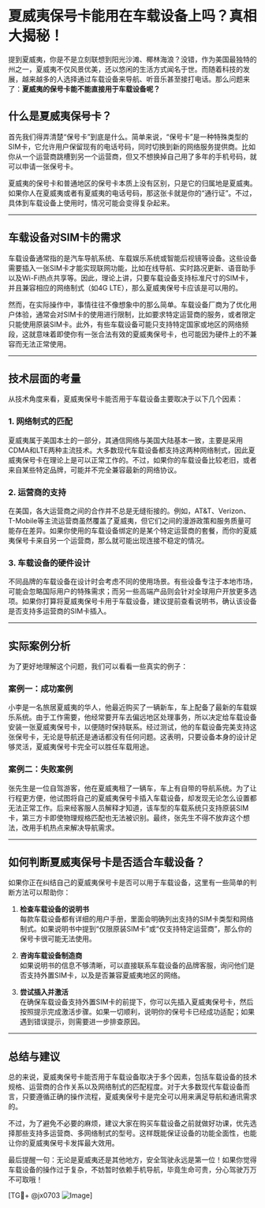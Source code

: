 # 夏威夷保号卡能用在车载设备上吗？真相大揭秘！

提到夏威夷，你是不是立刻联想到阳光沙滩、椰林海浪？没错，作为美国最独特的州之一，夏威夷不仅风景优美，还以悠闲的生活方式闻名于世。而随着科技的发展，越来越多的人选择通过车载设备来导航、听音乐甚至接打电话。那么问题来了：**夏威夷的保号卡能不能直接用于车载设备呢？**

## 什么是夏威夷保号卡？

首先我们得弄清楚“保号卡”到底是什么。简单来说，“保号卡”是一种特殊类型的SIM卡，它允许用户保留现有的电话号码，同时切换到新的网络服务提供商。比如你从一个运营商跳槽到另一个运营商，但又不想换掉自己用了多年的手机号码，就可以申请一张保号卡。

夏威夷的保号卡和普通地区的保号卡本质上没有区别，只是它的归属地是夏威夷。如果你人在夏威夷或者有夏威夷的电话号码，那这张卡就是你的“通行证”。不过，具体到车载设备上使用时，情况可能会变得复杂起来。

---

## 车载设备对SIM卡的需求

车载设备通常指的是汽车导航系统、车载娱乐系统或智能后视镜等设备。这些设备需要插入一张SIM卡才能实现联网功能，比如在线导航、实时路况更新、语音助手以及Wi-Fi热点共享等。因此，理论上讲，只要车载设备支持标准尺寸的SIM卡，并且兼容相应的网络制式（如4G LTE），那么夏威夷保号卡应该是可以用的。

然而，在实际操作中，事情往往不像想象中的那么简单。车载设备厂商为了优化用户体验，通常会对SIM卡的使用进行限制，比如要求特定运营商的服务，或者限定只能使用原装SIM卡。此外，有些车载设备可能只支持特定国家或地区的网络频段，这就意味着即使你有一张合法有效的夏威夷保号卡，也可能因为硬件上的不兼容而无法正常使用。

---

## 技术层面的考量

从技术角度来看，夏威夷保号卡能否用于车载设备主要取决于以下几个因素：

### 1. **网络制式的匹配**
夏威夷属于美国本土的一部分，其通信网络与美国大陆基本一致，主要是采用CDMA和LTE两种主流技术。大多数现代车载设备都支持这两种网络制式，因此夏威夷保号卡在理论上是可以正常工作的。不过，如果你的车载设备比较老旧，或者来自某些特定品牌，可能并不完全兼容最新的网络协议。

### 2. **运营商的支持**
在美国，各大运营商之间的合作并不总是无缝衔接的。例如，AT&T、Verizon、T-Mobile等主流运营商虽然覆盖了夏威夷，但它们之间的漫游政策和服务质量可能存在差异。如果你使用的车载设备绑定的是某个特定运营商的套餐，而你的夏威夷保号卡来自另一个运营商，那么就可能出现连接不稳定的情况。

### 3. **车载设备的硬件设计**
不同品牌的车载设备在设计时会考虑不同的使用场景。有些设备专注于本地市场，可能会忽略国际用户的特殊需求；而另一些高端产品则会针对全球用户开放更多选项。如果你打算将夏威夷保号卡用于车载设备，建议提前查看说明书，确认该设备是否支持多运营商的SIM卡插入。

---

## 实际案例分析

为了更好地理解这个问题，我们可以看看一些真实的例子：

### 案例一：成功案例
小李是一名旅居夏威夷的华人，他最近购买了一辆新车，车上配备了最新的车载娱乐系统。由于工作需要，他经常要开车去偏远地区处理事务，所以决定给车载设备安装一张夏威夷保号卡，以便随时保持联系。经过测试，他的车载设备完美支持这张保号卡，无论是导航还是通话都没有任何问题。这表明，只要设备本身的设计足够灵活，夏威夷保号卡完全可以胜任车载用途。

### 案例二：失败案例
张先生是一位自驾游客，他在夏威夷租了一辆车，车上有自带的导航系统。为了让行程更方便，他试图将自己的夏威夷保号卡插入车载设备，却发现无论怎么设置都无法正常工作。后来经客服人员解释才知道，该车型的车载系统只支持原装SIM卡，第三方卡即使物理规格匹配也无法被识别。最终，张先生不得不放弃这个想法，改用手机热点来解决导航需求。

---

## 如何判断夏威夷保号卡是否适合车载设备？

如果你正在纠结自己的夏威夷保号卡是否可以用于车载设备，这里有一些简单的判断方法可以帮助你：

1. **检查车载设备的说明书**  
   每款车载设备都有详细的用户手册，里面会明确列出支持的SIM卡类型和网络制式。如果说明书中提到“仅限原装SIM卡”或“仅支持特定运营商”，那么你的保号卡很可能无法使用。

2. **咨询车载设备制造商**  
 如果说明书的信息不够清晰，可以直接联系车载设备的品牌客服，询问他们是否支持外置SIM卡，以及是否兼容夏威夷地区的网络。

3. **尝试插入并激活**  
 在确保车载设备支持外置SIM卡的前提下，你可以先插入夏威夷保号卡，然后按照提示完成激活步骤。如果一切顺利，说明你的保号卡已经成功适配；如果遇到错误提示，则需要进一步排查原因。

---

## 总结与建议

总的来说，夏威夷保号卡能否用于车载设备取决于多个因素，包括车载设备的技术规格、运营商的合作关系以及网络制式的匹配程度。对于大多数现代车载设备而言，只要遵循正确的操作流程，夏威夷保号卡是完全可以用来满足导航和通讯需求的。

不过，为了避免不必要的麻烦，建议大家在购买车载设备之前就做好功课，优先选择那些支持多运营商、多网络制式的型号。这样既能保证设备的功能全面性，也能让你的夏威夷保号卡发挥最大效用。

最后提醒一句：无论是夏威夷还是其他地方，安全驾驶永远是第一位！如果你觉得车载设备的操作过于复杂，不妨暂时依赖手机导航，毕竟生命可贵，分心驾驶万万不可取哦！

[TG💪+ @jx0703 ![Image](https://github.com/user-attachments/assets/dbca1d08-cadb-493c-b0ec-ad6f7a83f270)]